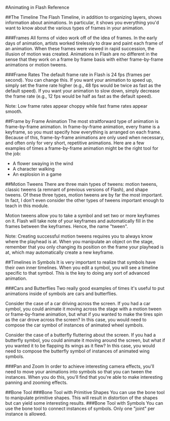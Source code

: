 #Animating in Flash Reference

##The Timeline
The Flash Timeline, in addition to organizing layers, shows information about animations. In particular, it shows you everything you'd want to know about the various types of frames in your animation.

###Frames
All forms of video work off of the idea of frames. In the early days of animation, artists worked tirelessly to draw and paint each frame of an animation. When these frames were viewed in rapid succession, the illusion of motion was created. Animations in Flash are no different in the sense that they work on a frame by frame basis with either frame-by-frame animations or motion tweens.

###Frame Rates
The default frame rate in Flash is 24 fps (frames per second). You can change this. If you want your animation to speed up, simply set the frame rate higher (e.g., 48 fps would be twice as fast as the default speed). If you want your animation to slow down, simply decrease the frame rate (e.g., 12 fps would be half as fast as the default speed).

Note: Low frame rates appear choppy while fast frame rates appear smooth.

##Frame by Frame Animation
The most straitforward type of animation is frame-by-frame animation. In frame-by-frame animation, every frame is a keyframe, so you must specify how everything is arranged on each frame. Because of this, frame-by-frame animations are only used when necessary, and often only for very short, repetitive animations. Here are a few examples of times a frame-by-frame animation might be the right tool for the job:

* A flower swaying in the wind
* A character walking
* An explosion in a game

##Motion Tweens
There are three main types of tweens: motion tweens, classic tweens (a remnant of previous versions of Flash), and shape tweens. Of these three types, motion tweens are by far the most important. In fact, I don't even consider the other types of tweens important enough to teach in this module.

Motion tweens allow you to take a symbol and set two or more keyframes on it. Flash will take note of your keyframes and automatically fill in the frames between the keyframes. Hence, the name "tween".

Note: Creating successful motion tweens requires you to always know where the playhead is at. When you manipulate an object on the stage, remember that you only changing its position on the frame your playhead is at, which may automatically create a new keyframe.

##Timelines in Symbols
It is very important to realize that symbols have their own inner timelines. When you edit a symbol, you will see a timeline specific to that symbol. This is the key to doing any sort of advanced animation.

###Cars and Butterflies
Two really good examples of times it's useful to put animations inside of symbols are cars and butterflies.

Consider the case of a car driving across the screen. If you had a car symbol, you could animate it moving across the stage with a motion tween or frame-by-frame animation, but what if you wanted to make the tires spin as the car drove across the screen? In this case, you would need to compose the car symbol of instances of animated wheel symbols.

Consider the case of a butterfly fluttering about the screen. If you had a butterfly symbol, you could animate it moving around the screen, but what if you wanted it to be flapping its wings as it flew? In this case, you would need to compose the butterfly symbol of instances of animated wing symbols.

###Pan and Zoom
In order to achieve interesting camera effects, you'll need to move your animations into symbols so that you can tween the instances. When you do this, you'll find that you're able to make interesting panning and zooming effects.

##Bone Tool
###Bone Tool with Primitive Shapes
You can use the bone tool to manipulate primitive shapes. This will result in distortion of the shapes but can yield some interesting results.
###Bone Tool with Symbols
You can use the bone tool to connect instances of symbols. Only one "joint" per instance is allowed.
